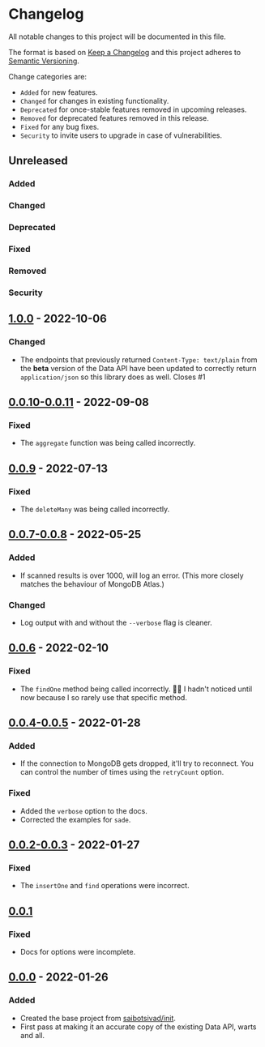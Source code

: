 # Changelog

All notable changes to this project will be documented in this file.

The format is based on [Keep a Changelog](http://keepachangelog.com/en/1.0.0/)
and this project adheres to [Semantic Versioning](http://semver.org/spec/v2.0.0.html).

Change categories are:

* `Added` for new features.
* `Changed` for changes in existing functionality.
* `Deprecated` for once-stable features removed in upcoming releases.
* `Removed` for deprecated features removed in this release.
* `Fixed` for any bug fixes.
* `Security` to invite users to upgrade in case of vulnerabilities.

## Unreleased
### Added
### Changed
### Deprecated
### Fixed
### Removed
### Security

## [1.0.0](https://github.com/saibotsivad/mongodb-local-data-api/compare/v0.0.11...v1.0.0) - 2022-10-06
### Changed
- The endpoints that previously returned `Content-Type: text/plain` from the **beta** version of the Data API have been updated to correctly return `application/json` so this library does as well. Closes #1

## [0.0.10-0.0.11](https://github.com/saibotsivad/mongodb-local-data-api/compare/v0.0.9...v0.0.11) - 2022-09-08
### Fixed
- The `aggregate` function was being called incorrectly.

## [0.0.9](https://github.com/saibotsivad/mongodb-local-data-api/compare/v0.0.8...v0.0.9) - 2022-07-13
### Fixed
- The `deleteMany` was being called incorrectly.

## [0.0.7-0.0.8](https://github.com/saibotsivad/mongodb-local-data-api/compare/v0.0.6...v0.0.8) - 2022-05-25
### Added
- If scanned results is over 1000, will log an error. (This more closely matches the behaviour of MongoDB Atlas.)
### Changed
- Log output with and without the `--verbose` flag is cleaner.

## [0.0.6](https://github.com/saibotsivad/mongodb-local-data-api/compare/v0.0.5...v0.0.6) - 2022-02-10
### Fixed
- The `findOne` method being called incorrectly. 🤦‍♂️ I hadn't noticed until now because I so rarely use that specific method.

## [0.0.4-0.0.5](https://github.com/saibotsivad/mongodb-local-data-api/compare/v0.0.3...v0.0.5) - 2022-01-28
### Added
- If the connection to MongoDB gets dropped, it'll try to reconnect. You can control the number of times using the `retryCount` option.
### Fixed
- Added the `verbose` option to the docs.
- Corrected the examples for `sade`.

## [0.0.2-0.0.3](https://github.com/saibotsivad/mongodb-local-data-api/compare/v0.0.1...v0.0.3) - 2022-01-27
### Fixed
- The `insertOne` and `find` operations were incorrect.

## [0.0.1](https://github.com/saibotsivad/mongodb-local-data-api/compare/v0.0.0...v0.0.1)
### Fixed
- Docs for options were incomplete.

## [0.0.0](https://github.com/saibotsivad/mongodb-local-data-api/tree/v0.0.0) - 2022-01-26
### Added
- Created the base project from [saibotsivad/init](https://github.com/saibotsivad/init).
- First pass at making it an accurate copy of the existing Data API, warts and all.
